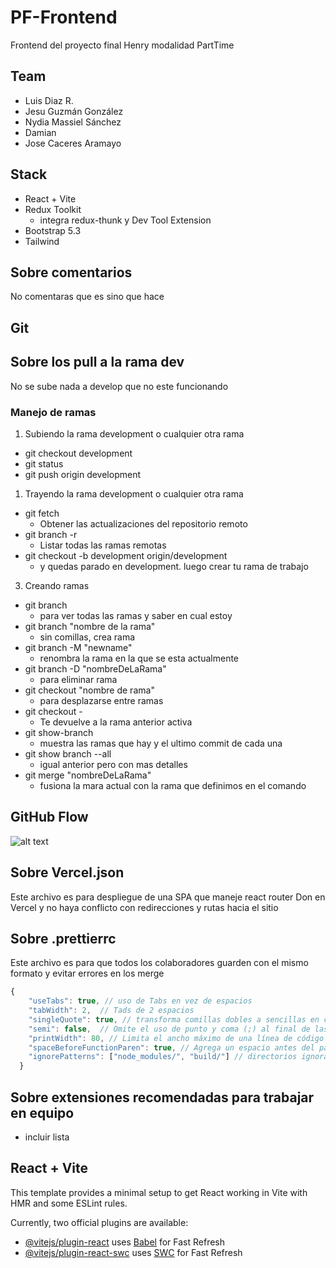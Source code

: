 # PF-Frontend

Frontend del proyecto final Henry modalidad PartTime

## Team

- Luis Diaz R.
- Jesu Guzmán González
- Nydia Massiel Sánchez
- Damian
- Jose Caceres Aramayo

## Stack

- React + Vite
- Redux Toolkit
  - integra redux-thunk y Dev Tool Extension
- Bootstrap 5.3
- Tailwind

## Sobre comentarios

No comentaras que es sino que hace

## Git

## Sobre los pull a la rama dev

No se sube nada a develop que no este funcionando

### Manejo de ramas

1. Subiendo la rama development o cualquier otra rama

- git checkout development
- git status
- git push origin development

1. Trayendo la rama development o cualquier otra rama

- git fetch
  - Obtener las actualizaciones del repositorio remoto
- git branch -r
  - Listar todas las ramas remotas
- git checkout -b development origin/development
  - y quedas parado en development. luego crear tu rama de trabajo

3. Creando ramas

- git branch
  - para ver todas las ramas y saber en cual estoy
- git branch "nombre de la rama"
  - sin comillas, crea rama
- git branch -M "newname"
  - renombra la rama en la que se esta actualmente
- git branch -D "nombreDeLaRama"
  - para eliminar rama
- git checkout "nombre de rama"
  - para desplazarse entre ramas
- git checkout -
  - Te devuelve a la rama anterior activa
- git show-branch
  - muestra las ramas que hay y el ultimo commit de cada una
- git show branch --all
  - igual anterior pero con mas detalles
- git merge "nombreDeLaRama"
  - fusiona la mara actual con la rama que definimos en el comando

## GitHub Flow

![alt text](GitFlow.png)

## Sobre Vercel.json

Este archivo es para despliegue de una SPA que maneje react router Don en Vercel y no haya conflicto con redirecciones y rutas hacia el sitio

## Sobre .prettierrc

Este archivo es para que todos los colaboradores guarden con el mismo formato y evitar errores en los merge

```js
{
    "useTabs": true, // uso de Tabs en vez de espacios
    "tabWidth": 2,  // Tads de 2 espacios
    "singleQuote": true, // transforma comillas dobles a sencillas en cadenas de texto
    "semi": false,  // Omite el uso de punto y coma (;) al final de las sentencias.
    "printWidth": 80, // Limita el ancho máximo de una línea de código a 80 caracteres.
    "spaceBeforeFunctionParen": true, // Agrega un espacio antes del paréntesis de apertura en la declaración de funciones. Ejemplo: function example () {}.
    "ignorePatterns": ["node_modules/", "build/"] // directorios ignorados
  }
```

## Sobre extensiones recomendadas para trabajar en equipo

- incluir lista

## React + Vite

This template provides a minimal setup to get React working in Vite with HMR and some ESLint rules.

Currently, two official plugins are available:

- [@vitejs/plugin-react](https://github.com/vitejs/vite-plugin-react/blob/main/packages/plugin-react/README.md) uses [Babel](https://babeljs.io/) for Fast Refresh
- [@vitejs/plugin-react-swc](https://github.com/vitejs/vite-plugin-react-swc) uses [SWC](https://swc.rs/) for Fast Refresh
